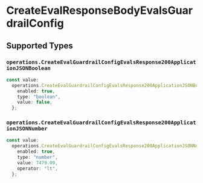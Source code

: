 # CreateEvalResponseBodyEvalsGuardrailConfig


## Supported Types

### `operations.CreateEvalGuardrailConfigEvalsResponse200ApplicationJSONBoolean`

```typescript
const value:
  operations.CreateEvalGuardrailConfigEvalsResponse200ApplicationJSONBoolean = {
    enabled: true,
    type: "boolean",
    value: false,
  };
```

### `operations.CreateEvalGuardrailConfigEvalsResponse200ApplicationJSONNumber`

```typescript
const value:
  operations.CreateEvalGuardrailConfigEvalsResponse200ApplicationJSONNumber = {
    enabled: true,
    type: "number",
    value: 7479.09,
    operator: "lt",
  };
```

